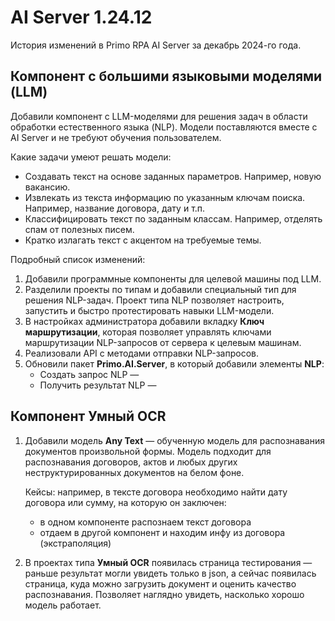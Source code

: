 # AI Server 1.24.12

История изменений в Primo RPA AI Server за декабрь 2024-го года.

## Компонент с большими языковыми моделями (LLM)
Добавили компонент с LLM-моделями для решения задач в области обработки естественного языка (NLP). Модели поставляются вместе с AI Server и не требуют обучения пользователем. 

Какие задачи умеют решать модели:
* Создавать текст на основе заданных параметров. Например, новую вакансию.
* Извлекать из текста информацию по указанным ключам поиска. Например, название договора, дату и т.п.
* Классифицировать текст по заданным классам. Например, отделять спам от полезных писем.
* Кратко излагать текст с акцентом на требуемые темы.

Подробный список изменений:
1. Добавили программные компоненты для целевой машины под LLM.
1. Разделили проекты по типам и добавили специальный тип для решения NLP-задач. Проект типа NLP позволяет настроить, запустить и быстро протестировать навыки LLM-модели.
1. В настройках администратора добавили вкладку **Ключ маршрутизации**, которая позволяет управлять ключами маршрутизации NLP-запросов от сервера к целевым машинам.
1. Реализовали API с методами отправки NLP-запросов.
1. Обновили пакет **Primo.AI.Server**, в который добавили элементы **NLP**:
   * Создать запрос NLP — 
   * Получить результат NLP —
     

## Компонент Умный OCR

1. Добавили модель **Any Text** — обученную модель для распознавания документов произвольной формы. Модель подходит для распознавания договоров, актов и любых других неструктурированных документов на белом фоне.

   Кейсы: например, в тексте договора необходимо найти дату договора или сумму, на которую он заключен:
   * в одном компоненте распознаем текст договора
   * отдаем в другой компонент и находим инфу из договора (экстраполяция)
1. В проектах типа **Умный OCR** появилась страница тестирования — раньше результат могли увидеть только в json, а сейчас появилась страница, куда можно загрузить документ и оценить качество распознавания. Позволяет наглядно увидеть, насколько хорошо модель работает.

